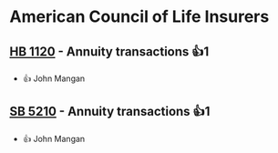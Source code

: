 # American Council of Life Insurers

## [HB 1120](/bill/2023-24/hb/1120/) - Annuity transactions 👍1  
* 👍 John Mangan

## [SB 5210](/bill/2023-24/sb/5210/) - Annuity transactions 👍1  
* 👍 John Mangan